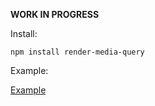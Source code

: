 **WORK IN PROGRESS**

Install: 

```npm install render-media-query```

Example: 

[Example](example/)